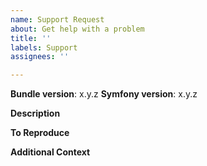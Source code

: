 ```yaml
---
name: Support Request
about: Get help with a problem
title: ''
labels: Support
assignees: ''

---
```


<!--
Please check the troubleshooting guide first: https://github.com/scheb/2fa/blob/master/doc/troubleshooting.md
-->

**Bundle version**: x.y.z
**Symfony version**: x.y.z

**Description**
<!-- A clear and concise description of what the bug is. If you used the troubleshooting guide, how far did you reach and what did you discover? Please provide the content of your security.yaml. -->

**To Reproduce**
<!--
Steps to reproduce the behavior:
1. Go to '...'
2. Click on '....'
3. Scroll down to '....'
4. See error
-->

**Additional Context**
<!-- Optional: Any other context to help understanding the problem: your bundle and security configuration, log messages, screenshots, etc. -->
